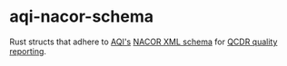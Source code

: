 # aqi-nacor-schema

Rust structs that adhere to [AQI's][aqi] [NACOR XML schema][nacor-xsd] for [QCDR quality reporting][qcdr-help].

[aqi]: https://www.aqihq.org/index.aspx
[nacor-xsd]: https://www.aqihq.org/qcdrDataSample/prodFiles/AQISchema.xsd
[qcdr-help]: https://www.aqihq.org/vendorsQCDRHelp.aspx
